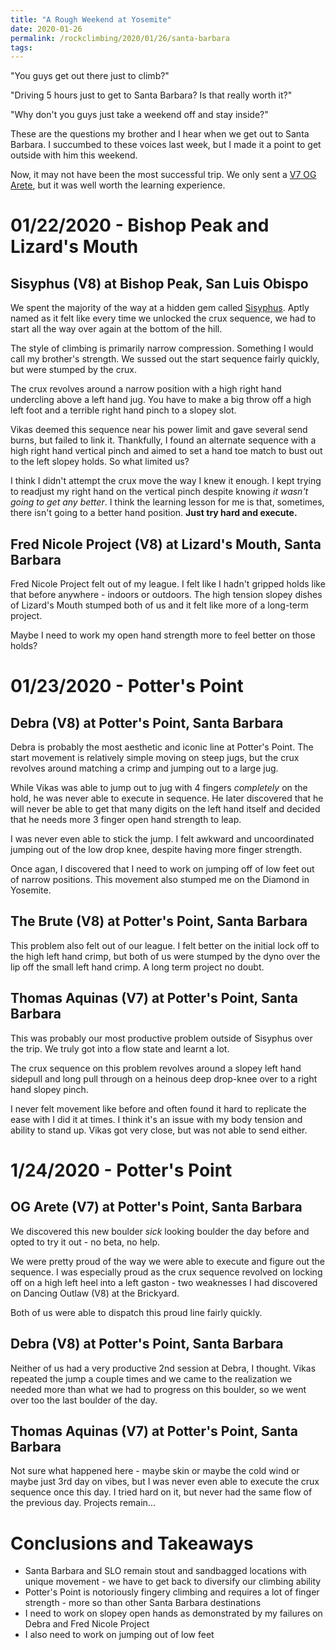 ```yaml
---
title: "A Rough Weekend at Yosemite"
date: 2020-01-26
permalink: /rockclimbing/2020/01/26/santa-barbara
tags:
--- 
```


"You guys get out there just to climb?"

"Driving 5 hours just to get to Santa Barbara? Is that really worth it?"

"Why don't you guys just take a weekend off and stay inside?"

These are the questions my brother and I hear when we get out to Santa Barbara. I succumbed to these voices last week, but I made it a point to get outside with him this weekend.

Now, it may not have been the most successful trip. We only sent a [V7 OG Arete](), but it was well worth the learning experience.

# 01/22/2020 - Bishop Peak and Lizard's Mouth

## Sisyphus (V8) at Bishop Peak, San Luis Obispo

We spent the majority of the way at a hidden gem called [Sisyphus](). Aptly named as it felt like every time we unlocked the crux sequence, we had to start all the way over again at the bottom of the hill.

The style of climbing is primarily narrow compression. Something I would call my brother's strength. We sussed out the start sequence fairly quickly, but were stumped by the crux.

The crux revolves around a narrow position with a high right hand undercling above a left hand jug. You have to make a big throw off a high left foot and a terrible right hand pinch to a slopey slot.

Vikas deemed this sequence near his power limit and gave several send burns, but failed to link it. Thankfully, I found an alternate sequence with a high right hand vertical pinch and aimed to set a hand toe match to bust out to the left slopey holds. So what limited us?

I think I didn't attempt the crux move the way I knew it enough. I kept trying to readjust my right hand on the vertical pinch despite knowing *it wasn't going to get any better*. I think the learning lesson for me is that, sometimes, there isn't going to a better hand position. **Just try hard and execute.**

## Fred Nicole Project (V8) at Lizard's Mouth, Santa Barbara

Fred Nicole Project felt out of my league. I felt like I hadn't gripped holds like that before anywhere - indoors or outdoors. The high tension slopey dishes of Lizard's Mouth stumped both of us and it felt like more of a long-term project. 

Maybe I need to work my open hand strength more to feel better on those holds?

# 01/23/2020 - Potter's Point

## Debra (V8) at Potter's Point, Santa Barbara

Debra is probably the most aesthetic and iconic line at Potter's Point. The start movement is relatively simple moving on steep jugs, but the crux revolves around matching a crimp and jumping out to a large jug.

While Vikas was able to jump out to jug with 4 fingers *completely* on the hold, he was never able to execute in sequence. He later discovered that he will never be able to get that many digits on the left hand itself and decided that he needs more 3 finger open hand strength to leap.

I was never even able to stick the jump. I felt awkward and uncoordinated jumping out of the low drop knee, despite having more finger strength.

Once agan, I discovered that I need to work on jumping off of low feet out of narrow positions. This movement also stumped me on the Diamond in Yosemite.

## The Brute (V8) at Potter's Point, Santa Barbara

This problem also felt out of our league. I felt better on the initial lock off to the high left hand crimp, but both of us were stumped by the dyno over the lip off the small left hand crimp. A long term project no doubt.

## Thomas Aquinas (V7) at Potter's Point, Santa Barbara

This was probably our most productive problem outside of Sisyphus over the trip. We truly got into a flow state and learnt a lot.

The crux sequence on this problem revolves around a slopey left hand sidepull and long pull through on a heinous deep drop-knee over to a right hand slopey pinch.

I never felt movement like before and often found it hard to replicate the ease with I did it at times. I think it's an issue with my body tension and ability to stand up. Vikas got very close, but was not able to send either.

# 1/24/2020 - Potter's Point

## OG Arete (V7) at Potter's Point, Santa Barbara

We discovered this new boulder *sick* looking boulder the day before and opted to try it out - no beta, no help.

We were pretty proud of the way we were able to execute and figure out the sequence. I was especially proud as the crux sequence revolved on locking off on a high left heel into a left gaston - two weaknesses I had discovered on Dancing Outlaw (V8) at the Brickyard. 

Both of us were able to dispatch this proud line fairly quickly.

## Debra (V8) at Potter's Point, Santa Barbara

Neither of us had a very productive 2nd session at Debra, I thought. Vikas repeated the jump a couple times and we came to the realization we needed more than what we had to progress on this boulder, so we went over too the last boulder of the day.

## Thomas Aquinas (V7) at Potter's Point, Santa Barbara

Not sure what happened here - maybe skin or maybe the cold wind or maybe just 3rd day on vibes, but I was never even able to execute the crux sequence once this day. I tried hard on it, but never had the same flow of the previous day. Projects remain...

# Conclusions and Takeaways
- Santa Barbara and SLO remain stout and sandbagged locations with unique movement - we have to get back to diversify our climbing ability
- Potter's Point is notoriously fingery climbing and requires a lot of finger strength - more so than other Santa Barbara destinations
- I need to work on slopey open hands as demonstrated by my failures on Debra and Fred Nicole Project
- I also need to work on jumping out of low feet
